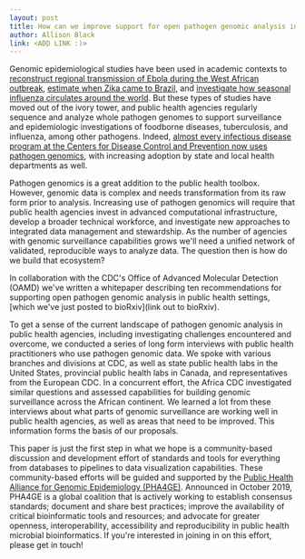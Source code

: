 ```yaml
---
layout: post
title: How can we improve support for open pathogen genomic analysis in public health settings?
author: Allison Black
link: <ADD LINK :)>  
---
```


Genomic epidemiological studies have been used in academic contexts to [reconstruct regional transmission of Ebola during the West African outbreak](/papers/dudas-ebola-epidemic-spread/), [estimate when Zika came to Brazil](/papers/faria-zika-in-brazil/), and [investigate how seasonal influenza circulates around the world](/bedford-global-circulation/). But these types of studies have moved out of the ivory tower, and public health agencies regularly sequence and analyze whole pathogen genomes to support surveillance and epidemiologic investigations of foodborne diseases, tuberculosis, and influenza, among other pathogens. Indeed, [almost every infectious disease program at the Centers for Disease Control and Prevention now uses pathogen genomics](https://www.nejm.org/doi/pdf/10.1056/NEJMsr1813907), with increasing adoption by state and local health departments as well.

Pathogen genomics is a great addition to the public health toolbox. However, genomic data is complex and needs transformation from its raw form prior to analysis. Increasing use of pathogen genomics will require that public health agencies invest in advanced computational infrastructure, develop a broader technical workforce, and investigate new approaches to integrated data management and stewardship. As the number of agencies with genomic surveillance capabilities grows we'll need a unified network of validated, reproducible ways to analyze data. The question then is how do we build that ecosystem?

In collaboration with the CDC's Office of Advanced Molecular Detection (OAMD) we've written a whitepaper describing ten recommendations for supporting open pathogen genomic analysis in public health settings, [which we've just posted to bioRxiv](link out to bioRxiv).

To get a sense of the current landscape of pathogen genomic analysis in public health agencies, including investigating challenges encountered and overcome, we conducted a series of long form interviews with public health practitioners who use pathogen genomic data. We spoke with various branches and divisions at CDC, as well as state public health labs in the United States, provincial public health labs in Canada, and representatives from the European CDC. In a concurrent effort, the Africa CDC investigated similar questions and assessed capabilities for building genomic surveillance across the African continent. We learned a lot from these interviews about what parts of genomic surveillance are working well in public health agencies, as well as areas that need to be improved. This information forms the basis of our proposals.

This paper is just the first step in what we hope is a community-based discussion and development effort of standards and tools for everything from databases to pipelines to data visualization capabilities. These community-based efforts will be guided and supported by the [Public Health Alliance for Genomic Epidemiology (PHA4GE)](https://pha4ge.github.io/). Announced in October 2019, PHA4GE is a global coalition that is actively working to establish consensus standards; document and share best practices; improve the availability of critical bioinformatic tools and resources; and advocate for greater openness, interoperability, accessibility and reproducibility in public health microbial bioinformatics. If you're interested in joining in on this effort, please get in touch!
